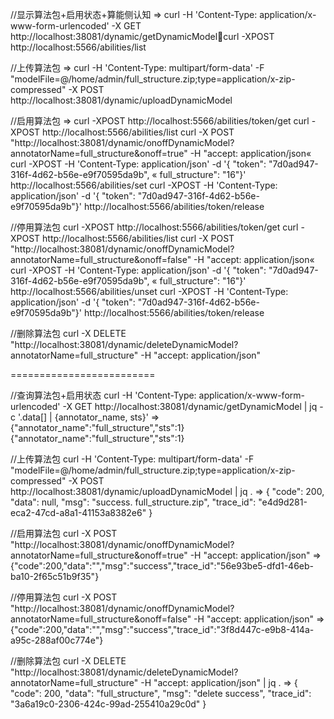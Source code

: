 //显示算法包+启用状态+算能侧认知 => curl -H 'Content-Type: application/x-www-form-urlencoded' -X GET http://localhost:38081/dynamic/getDynamicModelcurl -XPOST http://localhost:5566/abilities/list

//上传算法包 => curl -H 'Content-Type: multipart/form-data' -F "modelFile=@/home/admin/full_structure.zip;type=application/x-zip-compressed" -X POST http://localhost:38081/dynamic/uploadDynamicModel

//启用算法包 => curl -XPOST http://localhost:5566/abilities/token/get curl -XPOST http://localhost:5566/abilities/list curl -X POST "http://localhost:38081/dynamic/onoffDynamicModel?annotatorName=full_structure&onoff=true" -H "accept: application/json«  curl -XPOST -H 'Content-Type: application/json' -d '{ "token": "7d0ad947-316f-4d62-b56e-e9f70595da9b", « full_structure": "16"}' http://localhost:5566/abilities/set curl -XPOST -H 'Content-Type: application/json' -d '{ "token": "7d0ad947-316f-4d62-b56e-e9f70595da9b"}' http://localhost:5566/abilities/token/release

//停用算法包 curl -XPOST http://localhost:5566/abilities/token/get curl -XPOST http://localhost:5566/abilities/list curl -X POST "http://localhost:38081/dynamic/onoffDynamicModel?annotatorName=full_structure&onoff=false" -H "accept: application/json«  curl -XPOST -H 'Content-Type: application/json' -d '{ "token": "7d0ad947-316f-4d62-b56e-e9f70595da9b", « full_structure": "16"}' http://localhost:5566/abilities/unset curl -XPOST -H 'Content-Type: application/json' -d '{ "token": "7d0ad947-316f-4d62-b56e-e9f70595da9b"}' http://localhost:5566/abilities/token/release

//删除算法包 curl -X DELETE "http://localhost:38081/dynamic/deleteDynamicModel?annotatorName=full_structure" -H "accept: application/json"

=========================

//查询算法包+启用状态 curl -H 'Content-Type: application/x-www-form-urlencoded' -X GET http://localhost:38081/dynamic/getDynamicModel | jq -c '.data[] | {annotator_name, sts}' => {"annotator_name":"full_structure","sts":1} {"annotator_name":"full_structure","sts":1}

//上传算法包 curl -H 'Content-Type: multipart/form-data' -F "modelFile=@/home/admin/full_structure.zip;type=application/x-zip-compressed" -X POST http://localhost:38081/dynamic/uploadDynamicModel | jq . => { "code": 200, "data": null, "msg": "success. full_structure.zip", "trace_id": "e4d9d281-eca2-47cd-a8a1-41153a8382e6" }

//启用算法包 curl -X POST "http://localhost:38081/dynamic/onoffDynamicModel?annotatorName=full_structure&onoff=true" -H "accept: application/json" => {"code":200,"data":"","msg":"success","trace_id":"56e93be5-dfd1-46eb-ba10-2f65c51b9f35"}

//停用算法包 curl -X POST "http://localhost:38081/dynamic/onoffDynamicModel?annotatorName=full_structure&onoff=false" -H "accept: application/json" => {"code":200,"data":"","msg":"success","trace_id":"3f8d447c-e9b8-414a-a95c-288af00c774e"}

//删除算法包 curl -X DELETE "http://localhost:38081/dynamic/deleteDynamicModel?annotatorName=full_structure" -H "accept: application/json" | jq . => { "code": 200, "data": "full_structure", "msg": "delete success", "trace_id": "3a6a19c0-2306-424c-99ad-255410a29c0d" }
